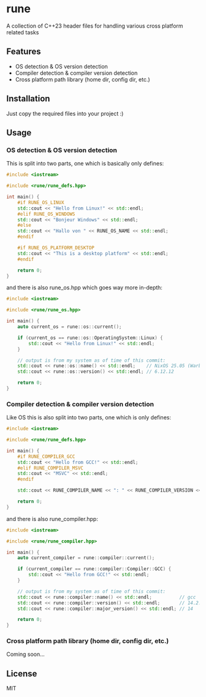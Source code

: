 # rune

A collection of C++23 header files for handling various cross platform related tasks

## Features

- OS detection & OS version detection
- Compiler detection & compiler version detection
- Cross platform path library (home dir, config dir, etc.)

## Installation

Just copy the required files into your project :)

## Usage

### OS detection & OS version detection

This is split into two parts, one which is basically only defines:

```cpp
#include <iostream>

#include <rune/rune_defs.hpp>

int main() {
    #if RUNE_OS_LINUX
    std::cout << "Hello from Linux!" << std::endl;
    #elif RUNE_OS_WINDOWS
    std::cout << "Bonjeur Windows" << std::endl;
    #else
    std::cout << "Hallo von " << RUNE_OS_NAME << std::endl;
    #endif

    #if RUNE_OS_PLATFORM_DESKTOP
    std::cout << "This is a desktop platform" << std::endl;
    #endif

    return 0;
}
```

and there is also rune_os.hpp which goes way more in-depth:

```cpp
#include <iostream>

#include <rune/rune_os.hpp>

int main() {
    auto current_os = rune::os::current();

    if (current_os == rune::os::OperatingSystem::Linux) {
        std::cout << "Hello from Linux!" << std::endl;
    }

    // output is from my system as of time of this commit:
    std::cout << rune::os::name() << std::endl;    // NixOS 25.05 (Warbler)
    std::cout << rune::os::version() << std::endl; // 6.12.12

    return 0;
}

```

### Compiler detection & compiler version detection

Like OS this is also split into two parts, one which is only defines:

```cpp
#include <iostream>

#include <rune/rune_defs.hpp>

int main() {
    #if RUNE_COMPILER_GCC
    std::cout << "Hello from GCC!" << std::endl;
    #elif RUNE_COMPILER_MSVC
    std::cout << "MSVC" << std::endl;
    #endif

    std::cout << RUNE_COMPILER_NAME << ": " << RUNE_COMPILER_VERSION << std::endl; // gcc: 14.2.0

    return 0;
}
```

and there is also rune_compiler.hpp:

```cpp
#include <iostream>

#include <rune/rune_compiler.hpp>

int main() {
    auto current_compiler = rune::compiler::current();

    if (current_compiler == rune::compiler::Compiler::GCC) {
        std::cout << "Hello from GCC!" << std::endl;
    }

    // output is from my system as of time of this commit:
    std::cout << rune::compiler::name() << std::endl;          // gcc
    std::cout << rune::compiler::version() << std::endl;       // 14.2.0
    std::cout << rune::compiler::major_version() << std::endl; // 14

    return 0;
}
```

### Cross platform path library (home dir, config dir, etc.)

Coming soon...

## License

MIT
